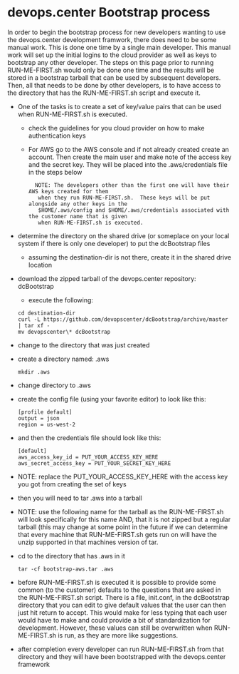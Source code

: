# devops.center Bootstrap process

In order to begin the bootstrap process for new developers wanting to use the devops.center
development framwork, there does need to be some manual work.  This is done one time by a single main
developer.  This manual work will set up the initial logins to the cloud provider as well as keys to
bootstrap any other developer.  The steps on this page prior to running RUN-ME-FIRST.sh would only be
done one time and the results will be stored in a bootstrap tarball that can be used by subsequent 
developers.  Then, all that needs to be done by other developers, is to have access to the directory that
has the RUN-ME-FIRST.sh script and execute it. 

- One of the tasks is to create a set of key/value pairs that can be used when RUN-ME-FIRST.sh is executed.  

    - check the guidelines for you cloud provider on how to make authentication keys

    - For AWS go to the AWS console and if not already created create an account.
      Then create the main user and make note of the access key and the secret
      key. They will be placed into the .aws/credentials file in the steps below 

            NOTE: The developers other than the first one will have their AWS keys created for them
             when they run RUN-ME-FIRST.sh.  These keys will be put alongside any other keys in the 
             $HOME/.aws/config and $HOME/.aws/credentials associated with the customer name that is given
             when RUN-ME-FIRST.sh is executed.

- determine the directory on the shared drive (or someplace on your local system if there is only one
developer) to put the dcBootstrap files
    - assuming the destination-dir is not there, create it in the shared drive location
- download the zipped tarball of the devops.center repository: dcBootstrap
    - execute the following:

    ```
    cd destination-dir
    curl -L https://github.com/devopscenter/dcBootstrap/archive/master  | tar xf -
    mv devopscenter\* dcBootstrap
    ```

- change to the directory that was just created 
- create a directory named: .aws

    ```
    mkdir .aws
    ```

- change directory to .aws
- create the config file (using your favorite editor) to look like this:

    ```
    [profile default]
    output = json
    region = us-west-2
    ```

- and then the credentials file should look like this:

    ```
    [default]
    aws_access_key_id = PUT_YOUR_ACCESS_KEY_HERE
    aws_secret_access_key = PUT_YOUR_SECRET_KEY_HERE
    ```

- NOTE: replace the PUT_YOUR_ACCESS_KEY_HERE with the access key you got from creating the set of keys

- then you will need to tar .aws into a tarball
- NOTE: use the following name for the tarball as the RUN-ME-FIRST.sh will look specifically for this name
        AND, that it is not zipped but a regular tarball (this may change at some point in the future if we 
        can determine that every machine that RUN-ME-FIRST.sh gets run on will have the unzip supported in
        that machines version of tar.

- cd to the directory that has .aws in it

    ```
    tar -cf bootstrap-aws.tar .aws
    ```

- before RUN-ME-FIRST.sh is executed it is possible to provide some common (to the customer) defaults to
  the questions that are asked in the RUN-ME-FIRST.sh script.  There is a file, init.conf, in the dcBootstrap
  directory that you can edit to give default values that the user can then just hit return to accept.  This
  would make for less typing that each user would have to make and could provide a bit of standardization 
  for development.  However, these values can still be overwritten when RUN-ME-FIRST.sh is run, as they are 
  more like suggestions.

- after completion every developer can run RUN-ME-FIRST.sh from that directory and they will have been 
  bootstrapped with the devops.center framework


